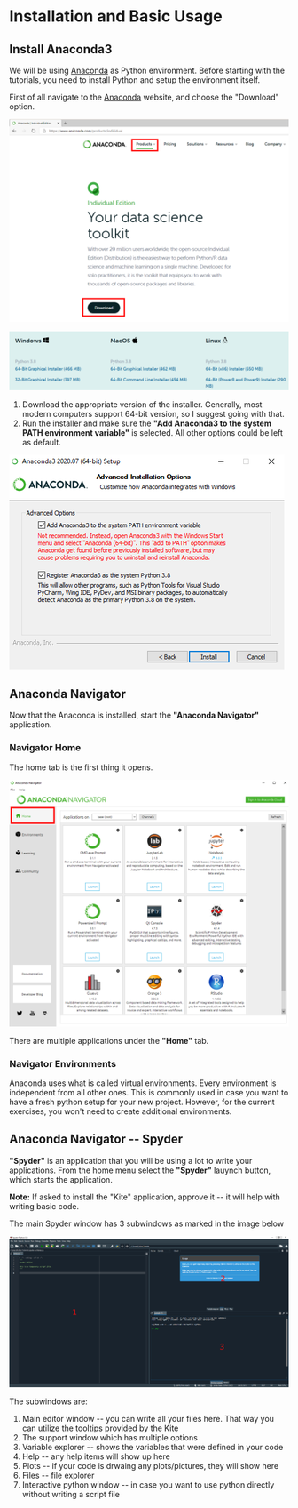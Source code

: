 # Installation and Basic Usage

## Install Anaconda3

We will be using [Anaconda](https://www.anaconda.com/) as Python environment.
Before starting with the tutorials, you need to install Python and setup the environment itself.

First of all navigate to the [Anaconda](https://www.anaconda.com/) website, and choose the "Download" option.

![](imgs/01-installation/anaconda-site.png)

![](imgs/01-installation/download-links.png)

1. Download the appropriate version of the installer.
  Generally, most modern computers support 64-bit version, so I suggest going with that.
2. Run the installer and make sure the __"Add Anaconda3 to the system PATH environment variable"__ is selected.
  All other options could be left as default.

  ![](imgs/01-installation/add-to-path.png)


## Anaconda Navigator

Now that the Anaconda is installed, start the __"Anaconda Navigator"__ application.

### Navigator Home

The home tab is the first thing it opens.

![](imgs/01-installation/anaconda-home.png)

There are multiple applications under the __"Home"__ tab.

### Navigator Environments

Anaconda uses what is called virtual environments.
Every environment is independent from all other ones.
This is commonly used in case you want to have a fresh python setup for your new project.
However, for the current exercises, you won't need to create additional environments.

## Anaconda Navigator -- Spyder

__"Spyder"__ is an application that you will be using a lot to write your applications.
From the home menu select the __"Spyder"__ lauynch button, which starts the application.

__Note:__ If asked to install the "Kite" application, approve it -- it will help with writing basic code.

The main Spyder window has 3 subwindows as marked in the image below

![](imgs/01-installation/spyder-open.png)

The subwindows are:

1. Main editor window -- you can write all your files here.
  That way you can utilize the tooltips provided by the Kite
2. The support window which has multiple options
  1. Variable explorer -- shows the variables that were defined in your code
  2. Help -- any help items will show up here
  3. Plots -- if your code is drwaing any plots/pictures, they will show here
  4. Files -- file explorer
3. Interactive python window -- in case you want to use python directly without writing a script file
